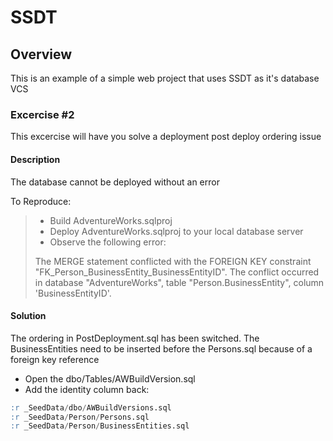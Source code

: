 # SSDT
## Overview
This is an example of a simple web project that uses SSDT as it's database VCS

### Excercise #2

This excercise will have you solve a deployment post deploy ordering issue

#### Description

The database cannot be deployed without an error

To Reproduce:
> - Build AdventureWorks.sqlproj
> - Deploy AdventureWorks.sqlproj to your local database server
> - Observe the following error:
>
> The MERGE statement conflicted with the FOREIGN KEY constraint "FK_Person_BusinessEntity_BusinessEntityID". The conflict occurred in database "AdventureWorks", table "Person.BusinessEntity", column 'BusinessEntityID'.

#### Solution

The ordering in PostDeployment.sql has been switched. The BusinessEntities need to be inserted before the Persons.sql because of a foreign key reference

- Open the dbo/Tables/AWBuildVersion.sql
- Add the identity column back:
```SQL
:r _SeedData/dbo/AWBuildVersions.sql
:r _SeedData/Person/Persons.sql
:r _SeedData/Person/BusinessEntities.sql
```